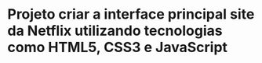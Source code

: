 # Projeto criar a interface principal site da Netflix utilizando tecnologias como HTML5, CSS3 e JavaScript
